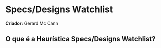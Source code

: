 # Specs/Designs Watchlist

**Criador:** Gerard Mc Cann

## O que é a Heurística Specs/Designs Watchlist?

